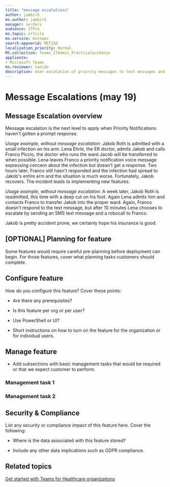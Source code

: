 ```yaml
---
title: "message escalations"
author: jambirk
ms.author: jambirk 
manager: serdars
audience: ITPro
ms.topic: article 
ms.service: msteams 
search.appverid: MET150
localization_priority: Normal
MS.collection: Teams_ITAdmin_PracticalGuidance
appliesto:
- Microsoft Teams
ms.reviewer: vanido
description: User escalation of priority messages to text messages and robocall or forwarding of priority notification to another user 
---
```


# Message Escalations (may 19)


## Message Escalation overview

Message escalation is the next level to apply when Priority Notifications haven't gotten a prompt response. 

*Usage example, without message escalation:* Jakob Roth is admitted with a small infection on his arm. Lena Ehrle, the ER doctor, admits Jakob and calls Franco Piccio, the doctor who runs the ward Jacob will be transferred to when possible. Lena leaves Franco a priority notification voice message expressing concern about the infection but doesn't get a response. Two hours later, Franco still hasn't responded and the infection had spread to Jakob's entire arm and the situation is much worse. Fortunately, Jakob recovers. The incident leads to implementing new features.

*Usage example, without message escalation:* A week later, Jakob Roth is readmitted, this time with a deep cut on his foot. Again Lena admits him and contacts Franco to transfer Jakob into the proper ward. Again, Franco doesn't respond to the text message, but after 10 minutes Lena chooses to escalate by sending an SMS text message and a robocall to Franco.  

Jakob is pretty accident prone, we certainly hope his insurance is good.


## [OPTIONAL] Planning for feature

Some features would require careful pre-planning before deployment can begin. For those features, cover what planning tasks customers should complete.

## Configure feature

How do you configure this feature? Cover these points: 

- Are there any prerequisites?

- Is this feature per org or per user? 

- Use PowerShell or UI?

- Short instructions on how to turn on the feature for the organization or for individual users. 

## Manage feature

- Add subsections with basic management tasks that would be required or that we expect customer to perform. 

### Management task 1

### Management task 2

## Security & Compliance

List any security or compliance impact of this feature here. Cover the following:

- Where is the data associated with this feature stored?

- Include any other data implications such as GDPR compliance.


## Related topics

[Get started with Teams for Healthcare organizations](teams-in-hc.md)